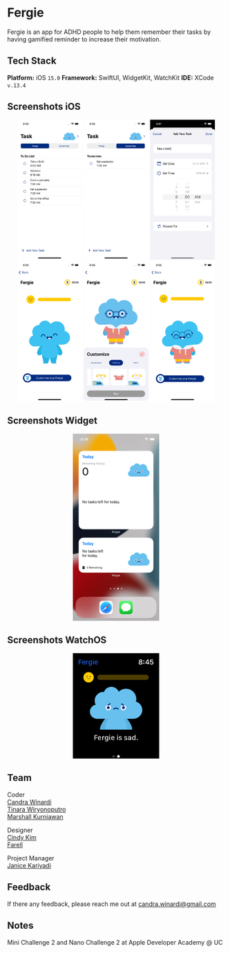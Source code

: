 # Fergie
Fergie is an app for ADHD people to help them remember their tasks by having gamified reminder to increase their motivation.

## Tech Stack
**Platform:** iOS ``15.0``
**Framework:** SwiftUI, WidgetKit, WatchKit
**IDE:** XCode ``v.13.4``

## Screenshots iOS
<p align=center>
  <img src="./Screenshot/fergie1.png" width=150/> 
  <img src="./Screenshot/fergie2.png" width=150/>
  <img src="./Screenshot/fergie3.png" width=150/>
  <img src="./Screenshot/fergie4.png" width=150/>
  <img src="./Screenshot/fergie5.png" width=150/>
  <img src="./Screenshot/fergie6.png" width=150/>
</p>

## Screenshots Widget
<p align=center>
  <img src="./Screenshot/widget1.png" width=200/> 
</p>

## Screenshots WatchOS
<p align=center>
  <img src="./Screenshot/watch1.png" width=200/> 
</p>

## Team
Coder<br>
[Candra Winardi](https://github.com/cndrtan)<br>
[Tinara Wiryonoputro](https://github.com/tinaranw)<br>
[Marshall Kurniawan](https://github.com/shrall)<br>

Designer<br>
[Cindy Kim](https://www.instagram.com/cindyckim/)<br>
[Farell](https://www.instagram.com/farrel_sfy/)<br>

Project Manager<br>
[Janice Kariyadi](https://www.instagram.com/janicekryd/)<br>

## Feedback
If there any feedback, please reach me out at candra.winardi@gmail.com

## Notes
Mini Challenge 2 and Nano Challenge 2 at Apple Developer Academy @ UC
